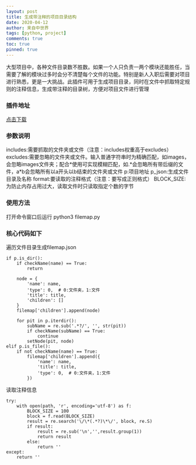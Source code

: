 ```yaml
---
layout: post
title: 生成带注释的项目目录结构
date: 2020-04-12
author: 来自中世界
tags: [python, project]
comments: true
toc: true
pinned: true
---
```

大型项目中，各种文件目录数不胜数。如果一个人只负责一两个模块还能胜任，当需要了解的模块过多时会分不清楚每个文件的功能。特别是新人入职后需要对项目进行熟悉，更是一大挑战。此插件可用于生成项目目录，同时在文件中抓取特定规则的注释信息，生成带注释的目录树，方便对项目文件进行管理

### 插件地址

[点击下载](https://mygittime.github.io/myblog/_code/filemap.py, '点击下载')

### 参数说明

includes:需要抓取的文件夹或文件（注意：includes权重高于excludes）
excludes:需要忽略的文件夹或文件。输入普通字符串时为精确匹配，如images，会忽略images文件夹；配合\*使用可实现模糊匹配，如.\*会忽略所有带后缀的文件，a\*b会忽略所有以a开头以b结束的文件夹或文件
p:项目地址
p_json:生成文件目录及名称
format:要读取的注释格式（注意：要写成正则格式）
BLOCK_SIZE:为防止内存占用过大，读取文件时只读取指定个数的字节

### 使用方法

打开命令窗口后运行
	python3 filemap.py

### 核心代码如下

遍历文件目录生成filemap.json

	if p.is_dir():
        if checkName(name) == True:
            return

        node = {
            'name': name,
            'type': 0,  # 0:文件夹，1:文件
            'title': title,
            'children': []
        }
        filemap['children'].append(node)

        for pit in p.iterdir():
            subName = re.sub('.*?/', '', str(pit))
            if checkName(subName) == True:
                continue
            setNode(pit, node)
    elif p.is_file():
        if not checkName(name) == True:
            filemap['children'].append({
                'name': name,
                'title': title,
                'type': 0,  # 0:文件夹，1:文件
            })

读取注释信息

    try:
        with open(path, 'r', encoding='utf-8') as f:
            BLOCK_SIZE = 100
            block = f.read(BLOCK_SIZE)
            result = re.search('\/\*(.*?)\*\/', block, re.S)
            if result:
                result = re.sub('\n','',result.group(1))
                return result
            else:
                return ''
    except:
        return ''

